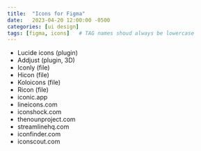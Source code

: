 ```yaml
---
title:  "Icons for Figma"
date:   2023-04-20 12:00:00 -0500
categories: [ui design]
tags: [figma, icons]   # TAG names shoud always be lowercase
---
```



* Lucide icons (plugin)
* Addjust (plugin, 3D)
* Iconly (file)
* Hicon (file)
* Koloicons (file)
* Ricon (file)
* iconic.app
* lineicons.com
* iconshock.com
* thenounproject.com
* streamlinehq.com
* iconfinder.com
* iconscout.com

